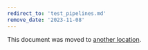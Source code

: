 ```yaml
---
redirect_to: 'test_pipelines.md'
remove_date: '2023-11-08'
---
```


This document was moved to [another location](test_pipelines.md).

<!-- This redirect file can be deleted after <2023-11-08>. -->
<!-- Redirects that point to other docs in the same project expire in three months. -->
<!-- Redirects that point to docs in a different project or site (link is not relative and starts with `https:`) expire in one year. -->
<!-- Before deletion, see: https://docs.gitlab.com/ee/development/documentation/redirects.html -->
